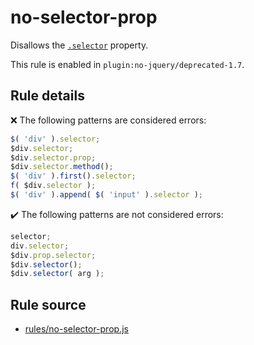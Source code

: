 # no-selector-prop

Disallows the [`.selector`](https://api.jquery.com/selector/) property.

This rule is enabled in `plugin:no-jquery/deprecated-1.7`.

## Rule details

❌ The following patterns are considered errors:
```js
$( 'div' ).selector;
$div.selector;
$div.selector.prop;
$div.selector.method();
$( 'div' ).first().selector;
f( $div.selector );
$( 'div' ).append( $( 'input' ).selector );
```

✔️ The following patterns are not considered errors:
```js
selector;
div.selector;
$div.prop.selector;
$div.selector();
$div.selector( arg );
```
## Rule source

* [rules/no-selector-prop.js](../src/rules/no-selector-prop.js)
